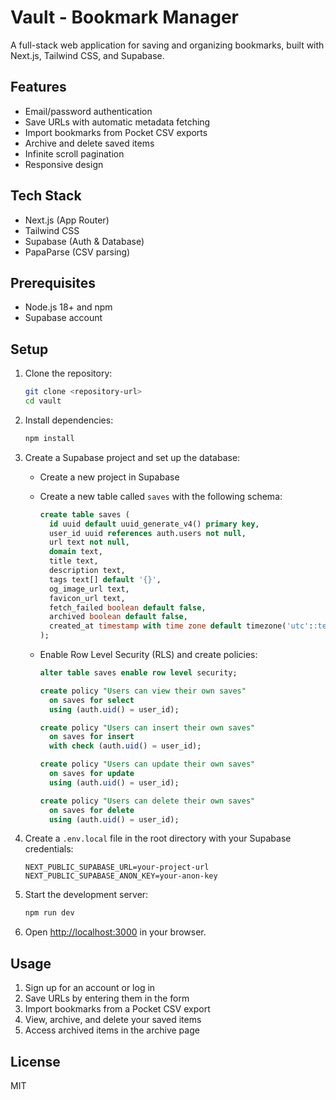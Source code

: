 # Vault - Bookmark Manager

A full-stack web application for saving and organizing bookmarks, built with Next.js, Tailwind CSS, and Supabase.

## Features

- Email/password authentication
- Save URLs with automatic metadata fetching
- Import bookmarks from Pocket CSV exports
- Archive and delete saved items
- Infinite scroll pagination
- Responsive design

## Tech Stack

- Next.js (App Router)
- Tailwind CSS
- Supabase (Auth & Database)
- PapaParse (CSV parsing)

## Prerequisites

- Node.js 18+ and npm
- Supabase account

## Setup

1. Clone the repository:

   ```bash
   git clone <repository-url>
   cd vault
   ```

2. Install dependencies:

   ```bash
   npm install
   ```

3. Create a Supabase project and set up the database:

   - Create a new project in Supabase
   - Create a new table called `saves` with the following schema:
     ```sql
     create table saves (
       id uuid default uuid_generate_v4() primary key,
       user_id uuid references auth.users not null,
       url text not null,
       domain text,
       title text,
       description text,
       tags text[] default '{}',
       og_image_url text,
       favicon_url text,
       fetch_failed boolean default false,
       archived boolean default false,
       created_at timestamp with time zone default timezone('utc'::text, now()) not null
     );
     ```
   - Enable Row Level Security (RLS) and create policies:

     ```sql
     alter table saves enable row level security;

     create policy "Users can view their own saves"
       on saves for select
       using (auth.uid() = user_id);

     create policy "Users can insert their own saves"
       on saves for insert
       with check (auth.uid() = user_id);

     create policy "Users can update their own saves"
       on saves for update
       using (auth.uid() = user_id);

     create policy "Users can delete their own saves"
       on saves for delete
       using (auth.uid() = user_id);
     ```

4. Create a `.env.local` file in the root directory with your Supabase credentials:

   ```
   NEXT_PUBLIC_SUPABASE_URL=your-project-url
   NEXT_PUBLIC_SUPABASE_ANON_KEY=your-anon-key
   ```

5. Start the development server:

   ```bash
   npm run dev
   ```

6. Open [http://localhost:3000](http://localhost:3000) in your browser.

## Usage

1. Sign up for an account or log in
2. Save URLs by entering them in the form
3. Import bookmarks from a Pocket CSV export
4. View, archive, and delete your saved items
5. Access archived items in the archive page

## License

MIT
